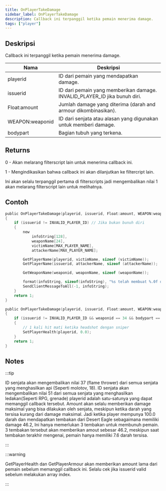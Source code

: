 ```yaml
---
title: OnPlayerTakeDamage
sidebar_label: OnPlayerTakeDamage
description: Callback ini terpanggil ketika pemain menerima damage.
tags: ["player"]
---
```


## Deskripsi

Callback ini terpanggil ketika pemain menerima damage.

| Nama            | Deskripsi                                                                                                                         |
|-----------------|-----------------------------------------------------------------------------------------------------------------------------------|
| playerid        | ID dari pemain yang mendapatkan damage.                                                                                           |
| issuerid        | ID dari pemain yang memberikan damage. INVALID_PLAYER_ID jika bunuh diri.                                                         |
| Float:amount    | Jumlah damage yang diterima (darah and armour dikombinasikan).                                                                    |
| WEAPON:weaponid | ID dari senjata atau alasan yang digunakan untuk memberi damage.                                                                  |
| bodypart        | Bagian tubuh yang terkena. |

## Returns

0 - Akan melarang filterscript lain untuk menerima callback ini.

1 - Mengindikasikan bahwa callback ini akan dilanjutkan ke filtercript lain.

Ini akan selalu terpanggil pertama di filterscripts jadi mengembalikan nilai 1 akan melarang filterscript lain untuk melihatnya.

## Contoh

```c
public OnPlayerTakeDamage(playerid, issuerid, Float:amount, WEAPON:weaponid, bodypart)
{
    if (issuerid != INVALID_PLAYER_ID) // Jika bukan bunuh diri
    {
        new
            infoString[128],
            weaponName[24],
            victimName[MAX_PLAYER_NAME],
            attackerName[MAX_PLAYER_NAME];

        GetPlayerName(playerid, victimName, sizeof (victimName));
        GetPlayerName(issuerid, attackerName, sizeof (attackerName));

        GetWeaponName(weaponid, weaponName, sizeof (weaponName));

        format(infoString, sizeof(infoString), "%s telah membuat %.0f damage kepada %s, senjata: %s, bodypart: %d", attackerName, amount, victimName, weaponName, bodypart);
        SendClientMessageToAll(-1, infoString);
    }
    return 1;
}
```

```c
public OnPlayerTakeDamage(playerid, issuerid, Float:amount, WEAPON:weaponid, bodypart)
{
    if (issuerid != INVALID_PLAYER_ID && weaponid == 34 && bodypart == 9)
    {
        // 1 kali hit mati ketika headshot dengan sniper
        SetPlayerHealth(playerid, 0.0);
    }
    return 1;
}
```

## Notes

:::tip

ID senjata akan mengembalikan nilai 37 (flame thrower) dari semua senjata yang menghasilkan api (Seperti molotov, 18). ID senjata akan mengembalikan nilai 51 dari semua senjata yang menghasilkan ledakan(Seperti RPG, grenade) playerid adalah satu-satunya yang dapat memanggil callback tersebut. Amount akan selalu memberikan damage maksimal yang bisa dilakukan oleh senjata, meskipun ketika darah yang tersisa kurang dari damage maksimal. Jadi ketika player mempunya 100.0 darah dan mendapatkan tembakan dari Desert Eagle sebagaimana memiliki damage 46.2, Ini hanya memerlukan 3 tembakan untuk membunuh pemain. 3 tembakan tersebut akan memberikan amout sebesar 46.2, meskipun saat tembakan terakhir mengenai, pemain hanya memiliki 7.6 darah tersisa.

:::

:::warning

GetPlayerHealth dan GetPlayerArmour akan memberikan amount lama dari pemain sebelum memanggil callback ini. Selalu cek jika issuerid valid sebelum melakukan array index.

:::

